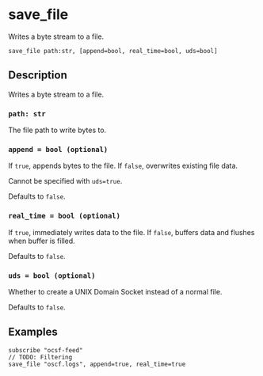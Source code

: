 # save_file

Writes a byte stream to a file.

```tql
save_file path:str, [append=bool, real_time=bool, uds=bool]
```

## Description

Writes a byte stream to a file.

### `path: str`

The file path to write bytes to.

### `append = bool (optional)`

If `true`, appends bytes to the file.
If `false`, overwrites existing file data.

Cannot be specified with `uds=true`.

Defaults to `false`.

### `real_time = bool (optional)`

If `true`, immediately writes data to the file.
If `false`, buffers data and flushes when buffer is filled.

Defaults to `false`.

### `uds = bool (optional)`

Whether to create a UNIX Domain Socket instead of a normal file.

Defaults to `false`.

## Examples

```tql
subscribe "ocsf-feed"
// TODO: Filtering 
save_file "oscf.logs", append=true, real_time=true
```
